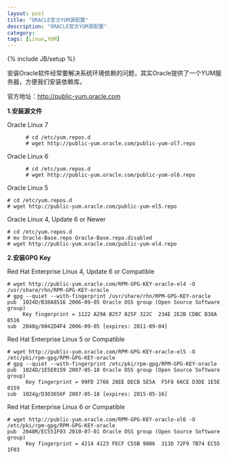 ```yaml
---
layout: post
title: "ORACLE官方YUM源配置"
description: "ORACLE官方YUM源配置"
category: 
tags: [Linux,YUM]
---
```

{% include JB/setup %}

安装Oracle软件经常要解决系统环境依赖的问题，其实Oracle提供了一个YUM服务器，方便我们安装依赖库。

官方地址：http://public-yum.oracle.com

**1.安装源文件**

Oracle Linux 7


          # cd /etc/yum.repos.d
          # wget http://public-yum.oracle.com/public-yum-ol7.repo


Oracle Linux 6


          # cd /etc/yum.repos.d
          # wget http://public-yum.oracle.com/public-yum-ol6.repo


Oracle Linux 5

```
# cd /etc/yum.repos.d
# wget http://public-yum.oracle.com/public-yum-el5.repo
```

Oracle Linux 4, Update 6 or Newer

```
# cd /etc/yum.repos.d
# mv Oracle-Base.repo Oracle-Base.repo.disabled
# wget http://public-yum.oracle.com/public-yum-el4.repo
```

**2.安装GPG Key**

Red Hat Enterprise Linux 4, Update 6 or Compatible

```
# wget http://public-yum.oracle.com/RPM-GPG-KEY-oracle-el4 -O /usr/share/rhn/RPM-GPG-KEY-oracle
# gpg --quiet --with-fingerprint /usr/share/rhn/RPM-GPG-KEY-oracle
pub  1024D/B38A8516 2006-09-05 Oracle OSS group (Open Source Software group) 
     Key fingerprint = 1122 A29A B257 825F 322C  234E 2E2B CDBC B38A 8516
sub  2048g/0042D4F4 2006-09-05 [expires: 2011-09-04]
```

Red Hat Enterprise Linux 5 or Compatible

```
# wget http://public-yum.oracle.com/RPM-GPG-KEY-oracle-el5 -O /etc/pki/rpm-gpg/RPM-GPG-KEY-oracle
# gpg --quiet --with-fingerprint /etc/pki/rpm-gpg/RPM-GPG-KEY-oracle
pub  1024D/1E5E0159 2007-05-18 Oracle OSS group (Open Source Software group) 
      Key fingerprint = 99FD 2766 28EE DECB 5E5A  F5F8 66CE D3DE 1E5E 0159
sub  1024g/D303656F 2007-05-18 [expires: 2015-05-16]      
```

Red Hat Enterprise Linux 6 or Compatible

```
# wget http://public-yum.oracle.com/RPM-GPG-KEY-oracle-ol6 -O /etc/pki/rpm-gpg/RPM-GPG-KEY-oracle
pub  2048R/EC551F03 2010-07-01 Oracle OSS group (Open Source Software group) 
      Key fingerprint = 4214 4123 FECF C55B 9086  313D 72F9 7B74 EC55 1F03

```
